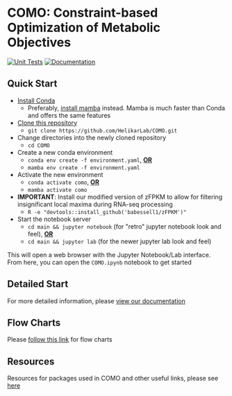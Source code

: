 # COMO: Constraint-based Optimization of Metabolic Objectives

[![Unit Tests](https://github.com/HelikarLab/COMO/actions/workflows/unit_tests.yml/badge.svg)](https://github.com/HelikarLab/COMO/actions/workflows/unit_tests.yml)
[![Documentation](https://github.com/HelikarLab/COMO/actions/workflows/pages/pages-build-deployment/badge.svg?branch=master)](https://github.com/HelikarLab/COMO/actions/workflows/pages/pages-build-deployment)

## Quick Start

- [Install Conda](https://conda.io/projects/conda/en/latest/user-guide/install/index.html)
    - Preferably, [install mamba](https://mamba.readthedocs.io/en/latest/mamba-installation.html#mamba-install) instead.
      Mamba is much faster than Conda and offers the same features
- [Clone this repository](https://docs.github.com/en/repositories/creating-and-managing-repositories/cloning-a-repository)
    - `git clone https://github.com/HelikarLab/COMO.git`
- Change directories into the newly cloned repository
    - `cd COMO`
- Create a new conda environment
    - `conda env create -f environment.yaml`, <ins>**OR**</ins>
    - `mamba env create -f environment.yaml`
- Activate the new environment
    - `conda activate como`, <ins>**OR**</ins>
    - `mamba activate como`
- **IMPORTANT**: Install our modified version of zFPKM to allow for filtering insignificant local maxima during RNA-seq
  processing
    - `R -e "devtools::install_github('babessell1/zFPKM')"`
- Start the notebook server
    - `cd main && jupyter notebook` (for "retro" jupyter notebook look and feel), <ins>**OR**</ins>
    - `cd main && jupyter lab` (for the newer jupyter lab look and feel)

This will open a web browser with the Jupyter Notebook/Lab interface. From here, you can open the `COMO.ipynb` notebook
to get started

## Detailed Start

For more detailed information, please [view our documentation](https://helikarlab.github.io/COMO)

## Flow Charts

Please [follow this link](https://helikarlab.github.io/COMO/como_flowcharts.html) for flow charts

## Resources

Resources for packages used in COMO and other useful links, please
see [here](https://helikarlab.github.io/COMO/como_resources.html)
